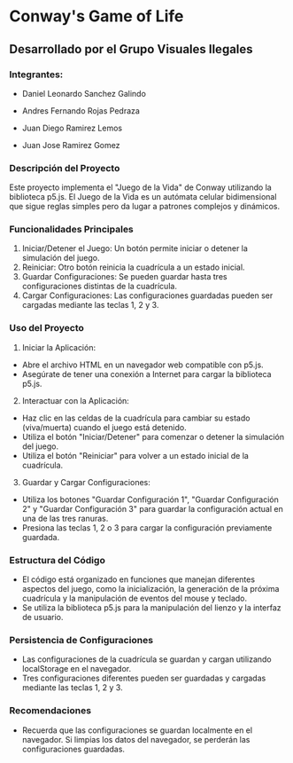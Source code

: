 # Conway's Game of Life

## Desarrollado por el Grupo Visuales Ilegales

### Integrantes:

* Daniel Leonardo Sanchez Galindo

* Andres Fernando Rojas Pedraza

* Juan Diego Ramirez Lemos

* Juan Jose Ramirez Gomez

### Descripción del Proyecto

Este proyecto implementa el "Juego de la Vida" de Conway utilizando la biblioteca p5.js. El Juego de la Vida es un autómata celular bidimensional que sigue reglas simples pero da lugar a patrones complejos y dinámicos.

### Funcionalidades Principales

1. Iniciar/Detener el Juego: Un botón permite iniciar o detener la simulación del juego.
2. Reiniciar: Otro botón reinicia la cuadrícula a un estado inicial.
3. Guardar Configuraciones: Se pueden guardar hasta tres configuraciones distintas de la cuadrícula.
4. Cargar Configuraciones: Las configuraciones guardadas pueden ser cargadas mediante las teclas 1, 2 y 3.
   
### Uso del Proyecto

1. Iniciar la Aplicación:

* Abre el archivo HTML en un navegador web compatible con p5.js.
* Asegúrate de tener una conexión a Internet para cargar la biblioteca p5.js.
  
2. Interactuar con la Aplicación:

* Haz clic en las celdas de la cuadrícula para cambiar su estado (viva/muerta) cuando el juego está detenido.
* Utiliza el botón "Iniciar/Detener" para comenzar o detener la simulación del juego.
* Utiliza el botón "Reiniciar" para volver a un estado inicial de la cuadrícula.
  
3. Guardar y Cargar Configuraciones:

* Utiliza los botones "Guardar Configuración 1", "Guardar Configuración 2" y "Guardar Configuración 3" para guardar la configuración actual en una de las tres ranuras.
* Presiona las teclas 1, 2 o 3 para cargar la configuración previamente guardada.

  
### Estructura del Código

* El código está organizado en funciones que manejan diferentes aspectos del juego, como la inicialización, la generación de la próxima cuadrícula y la manipulación de eventos del mouse y teclado.
* Se utiliza la biblioteca p5.js para la manipulación del lienzo y la interfaz de usuario.

  
### Persistencia de Configuraciones

* Las configuraciones de la cuadrícula se guardan y cargan utilizando localStorage en el navegador.
* Tres configuraciones diferentes pueden ser guardadas y cargadas mediante las teclas 1, 2 y 3.
  
### Recomendaciones
* Recuerda que las configuraciones se guardan localmente en el navegador. Si limpias los datos del navegador, se perderán las configuraciones guardadas.
